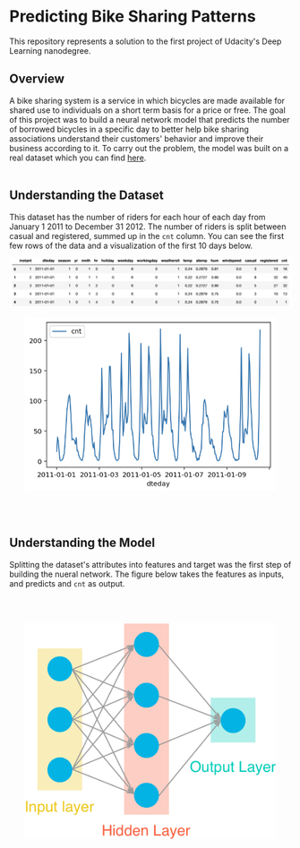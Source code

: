 # Predicting Bike Sharing Patterns

This repository represents a solution to the first project of Udacity's Deep Learning nanodegree.


## Overview

A bike sharing system is a service in which bicycles are made available for shared use to individuals on a
short term basis for a price or free. The goal of this project was to build a neural network model that predicts the number
of borrowed bicycles in a specific day to better help bike sharing associations understand their customers' behavior and improve
their business according to it. To carry out the problem, the model was built on a real dataset which you
can find [here](https://archive.ics.uci.edu/ml/datasets/Bike+Sharing+Dataset).
<br/><br/>

## Understanding the Dataset

This dataset has the number of riders for each hour of each day from January 1 2011 to December 31 2012. The number
of riders is split between casual and registered, summed up in the `cnt` column. You can see the first few rows
of the data and a visualization of the first 10 days below.


<p align="center">
<img src="Images/dataset.png" alt="dataset image" width="800" />
</p>


<p align="center">
<img src="Images/10days.png" alt="10 days visualization" width="450" />
</p>

<br/><br/>


## Understanding the Model
Splitting the dataset's attributes into features and target was the first step of building the nueral network. The figure below takes the features as inputs, and predicts and `cnt` as output.

<br/><br/>

<p align="center">
<img src="Images/neural_network.png" alt="nueral network" width="450" />
</p>
